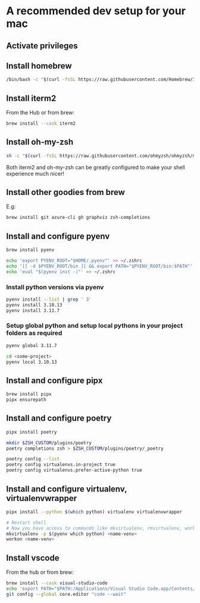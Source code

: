 # A recommended dev setup for your mac

## Activate privileges

## Install homebrew

```sh
/bin/bash -c "$(curl -fsSL https://raw.githubusercontent.com/Homebrew/install/HEAD/install.sh)"
```

## Install iterm2

From the Hub or from brew:

```sh
brew install --cask iterm2
```

## Install oh-my-zsh

```sh
sh -c "$(curl -fsSL https://raw.githubusercontent.com/ohmyzsh/ohmyzsh/master/tools/install.sh)"
```

Both iterm2 and oh-my-zsh can be greatly configured to make your shell experience much nicer!


## Install other goodies from brew

E.g:

```sh
brew install git azure-cli gh graphviz zsh-completions
```

## Install and configure pyenv

```sh
brew install pyenv

echo 'export PYENV_ROOT="$HOME/.pyenv"' >> ~/.zshrc
echo '[[ -d $PYENV_ROOT/bin ]] && export PATH="$PYENV_ROOT/bin:$PATH"' >> ~/.zshrc
echo 'eval "$(pyenv init -)"' >> ~/.zshrc
```

### Install python versions via pyenv
```sh
pyenv install --list | grep ' 3'
pyenv install 3.10.13
pyenv install 3.11.7
```

### Setup global python and setup local pythons in your project folders as required

```sh
pyenv global 3.11.7

cd <some-project>
pyenv local 3.10.13
```

## Install and configure pipx

```sh
brew install pipx
pipx ensurepath
```

## Install and configure poetry 

```sh
pipx install poetry

mkdir $ZSH_CUSTOM/plugins/poetry
poetry completions zsh > $ZSH_CUSTOM/plugins/poetry/_poetry

poetry config --list
poetry config virtualenvs.in-project true
poetry config virtualenvs.prefer-active-python true
```

## Install and configure virtualenv, virtualenvwrapper
```sh
pipx install --python $(which python) virtualenv virtualenvwrapper

# Restart shell
# Now you have access to commands like mkvirtualenv, rmvirtualenv, workon, deactivate
mkvirtualenv -p $(pyenv which python) <name-venv>
workon <name-venv>
```

## Install vscode 

From the hub or from brew:

```sh
brew install --cask visual-studio-code
echo 'export PATH="$PATH:/Applications/Visual Studio Code.app/Contents/Resources/app/bin"' >> ~/.zshrc
git config --global core.editor "code --wait"
```